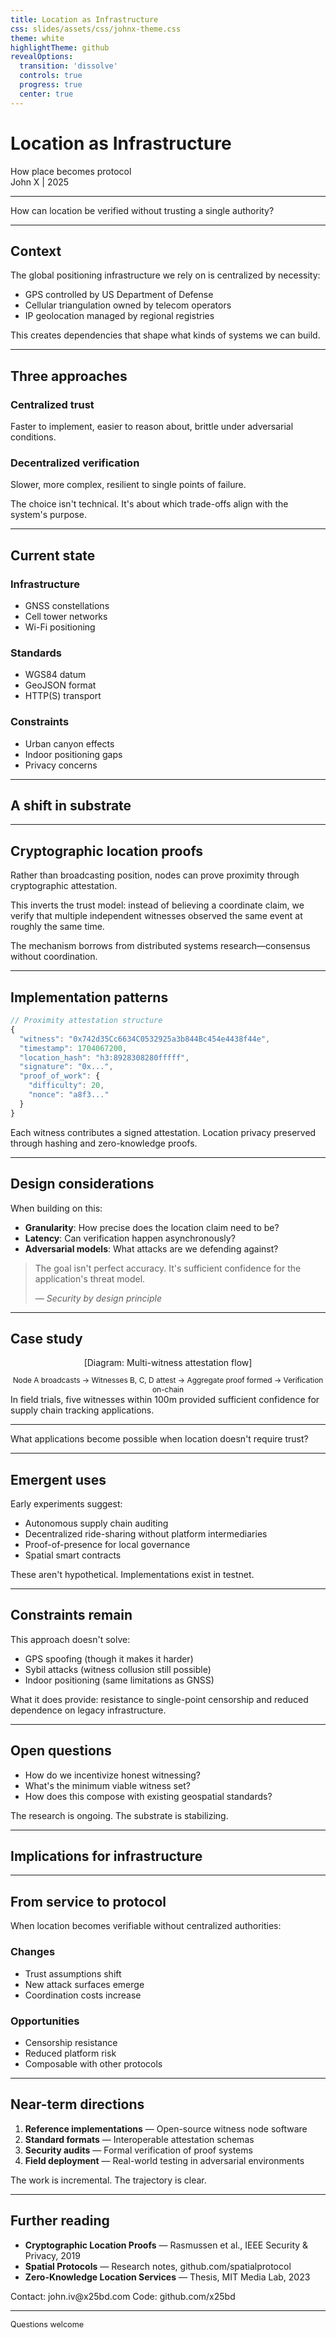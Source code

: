 ```yaml
---
title: Location as Infrastructure
css: slides/assets/css/johnx-theme.css
theme: white
highlightTheme: github
revealOptions:
  transition: 'dissolve'
  controls: true
  progress: true
  center: true
---
```


<!-- Title Slide -->
<!-- .slide: class="title-slide" -->

# Location as Infrastructure

<div class="subtitle">How place becomes protocol</div>

<div class="author">John X | 2025</div>

---

<!-- Inquiry slide -->
<div class="inquiry">
How can location be verified without trusting a single authority?
</div>

---

## Context

The global positioning infrastructure we rely on is centralized by necessity:

- GPS controlled by US Department of Defense
- Cellular triangulation owned by telecom operators
- IP geolocation managed by regional registries

This creates dependencies that shape what kinds of systems we can build.

---

## Three approaches

<div class="two-columns">

<div>

### Centralized trust

Faster to implement, easier to reason about, brittle under adversarial conditions.

</div>

<div>

### Decentralized verification

Slower, more complex, resilient to single points of failure.

</div>

</div>

The choice isn't technical. It's about which trade-offs align with the system's purpose.

---

## Current state

<div class="three-columns">

<div>

### Infrastructure

- GNSS constellations
- Cell tower networks
- Wi-Fi positioning

</div>

<div>

### Standards

- WGS84 datum
- GeoJSON format
- HTTP(S) transport

</div>

<div>

### Constraints

- Urban canyon effects
- Indoor positioning gaps
- Privacy concerns

</div>

</div>

---

<!-- Section divider -->
<!-- .slide: class="section-slide" -->

## A shift in substrate

---

## Cryptographic location proofs

Rather than broadcasting position, nodes can prove proximity through cryptographic attestation.

<div class="highlight">
This inverts the trust model: instead of believing a coordinate claim, we verify that multiple independent witnesses observed the same event at roughly the same time.
</div>

The mechanism borrows from distributed systems research—consensus without coordination.

---

## Implementation patterns

```javascript
// Proximity attestation structure
{
  "witness": "0x742d35Cc6634C0532925a3b844Bc454e4438f44e",
  "timestamp": 1704067200,
  "location_hash": "h3:8928308280fffff",
  "signature": "0x...",
  "proof_of_work": {
    "difficulty": 20,
    "nonce": "a8f3..."
  }
}
```

<div class="text-small mt-2">
Each witness contributes a signed attestation. Location privacy preserved through hashing and zero-knowledge proofs.
</div>

---

## Design considerations

When building on this:

- **Granularity**: How precise does the location claim need to be?
- **Latency**: Can verification happen asynchronously?
- **Adversarial models**: What attacks are we defending against?

> The goal isn't perfect accuracy.
> It's sufficient confidence for the application's threat model.
>
> <cite>— Security by design principle</cite>

---

## Case study

<div class="diagram">
  <div style="text-align: center; color: var(--secondary-color);">
    <div>[Diagram: Multi-witness attestation flow]</div>
    <div style="font-size: 0.85em; margin-top: 1em;">
      Node A broadcasts → Witnesses B, C, D attest → Aggregate proof formed → Verification on-chain
    </div>
  </div>
</div>

<div class="text-small mt-3">
In field trials, five witnesses within 100m provided sufficient confidence for supply chain tracking applications.
</div>

---

<!-- Inquiry slide -->
<div class="inquiry">
What applications become possible when location doesn't require trust?
</div>

---

## Emergent uses

Early experiments suggest:

- Autonomous supply chain auditing
- Decentralized ride-sharing without platform intermediaries
- Proof-of-presence for local governance
- Spatial smart contracts

These aren't hypothetical. Implementations exist in testnet.

---

## Constraints remain

This approach doesn't solve:

- GPS spoofing (though it makes it harder)
- Sybil attacks (witness collusion still possible)
- Indoor positioning (same limitations as GNSS)

<div class="highlight mt-3">
What it does provide: resistance to single-point censorship and reduced dependence on legacy infrastructure.
</div>

---

## Open questions

- How do we incentivize honest witnessing?
- What's the minimum viable witness set?
- How does this compose with existing geospatial standards?

The research is ongoing. The substrate is stabilizing.

---

<!-- Section divider -->
<!-- .slide: class="section-slide" -->

## Implications for infrastructure

---

## From service to protocol

When location becomes verifiable without centralized authorities:

<div class="two-columns mt-3">

<div>

### Changes

- Trust assumptions shift
- New attack surfaces emerge
- Coordination costs increase

</div>

<div>

### Opportunities

- Censorship resistance
- Reduced platform risk
- Composable with other protocols

</div>

</div>

---

## Near-term directions

1. **Reference implementations** — Open-source witness node software
2. **Standard formats** — Interoperable attestation schemas
3. **Security audits** — Formal verification of proof systems
4. **Field deployment** — Real-world testing in adversarial environments

The work is incremental. The trajectory is clear.

---

## Further reading

<div class="text-small">

- **Cryptographic Location Proofs** — Rasmussen et al., IEEE Security & Privacy, 2019
- **Spatial Protocols** — Research notes, github.com/spatialprotocol
- **Zero-Knowledge Location Services** — Thesis, MIT Media Lab, 2023

</div>

<div class="mt-4">
Contact: john.iv@x25bd.com
Code: github.com/x25bd
</div>

---

<!-- Final slide - minimal -->
<!-- .slide: class="title-slide" -->

<div style="font-size: 0.9em; color: var(--secondary-color);">
Questions welcome
</div>

